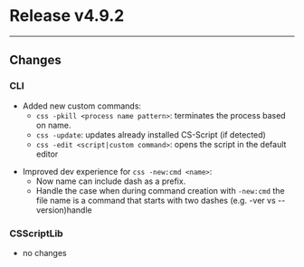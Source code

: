# Release v4.9.2

---

## Changes

### CLI

- Added new custom commands:
	- `css -pkill <process name pattern>`: terminates the process based on name.
	- `css -update`: updates already installed CS-Script (if detected)
	- `css -edit <script|custom command>`: opens the script in the default editor

* Improved dev experience for `css -new:cmd <name>`:
  - Now name can include dash as a prefix.
  - Handle the case when during command creation with `-new:cmd` the file name is a command that starts with two dashes (e.g. -ver vs --version)handle

### CSScriptLib

- no changes
